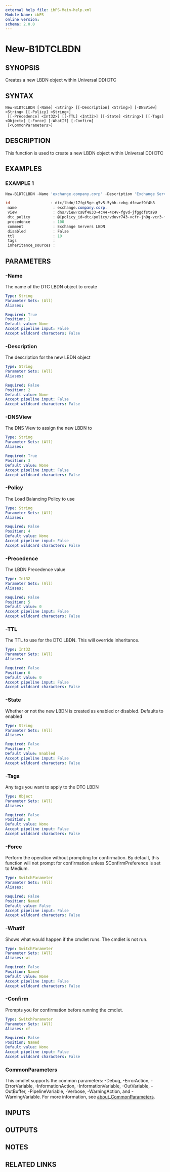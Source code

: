 ```yaml
---
external help file: ibPS-Main-help.xml
Module Name: ibPS
online version:
schema: 2.0.0
---
```


# New-B1DTCLBDN

## SYNOPSIS
Creates a new LBDN object within Universal DDI DTC

## SYNTAX

```
New-B1DTCLBDN [-Name] <String> [[-Description] <String>] [-DNSView] <String> [[-Policy] <String>]
 [[-Precedence] <Int32>] [[-TTL] <Int32>] [[-State] <String>] [[-Tags] <Object>] [-Force] [-WhatIf] [-Confirm]
 [<CommonParameters>]
```

## DESCRIPTION
This function is used to create a new LBDN object within Universal DDI DTC

## EXAMPLES

### EXAMPLE 1
```powershell
New-B1DTCLBDN -Name 'exchange.company.corp' -Description 'Exchange Servers LBDN' -DNSView 'Corporate' -Policy Exchange-Policy -Precedence 100 -TTL 10

id                  : dtc/lbdn/17fgt5ge-g5v5-5yhh-cvbg-dfcwef9f4h8
 name                : exchange.company.corp.
 view                : dns/view/cs8f4833-4c44-4c4v-fgvd-jfggdfsta90
 dtc_policy          : @{policy_id=dtc/policy/vduvr743-vcfr-jh9g-vcr3-fdbsv7bcd7; name=Exchange-Policy}
 precedence          : 100
 comment             : Exchange Servers LBDN
 disabled            : False
 ttl                 : 10
 tags                :
 inheritance_sources :
```

## PARAMETERS

### -Name
The name of the DTC LBDN object to create

```yaml
Type: String
Parameter Sets: (All)
Aliases:

Required: True
Position: 1
Default value: None
Accept pipeline input: False
Accept wildcard characters: False
```

### -Description
The description for the new LBDN object

```yaml
Type: String
Parameter Sets: (All)
Aliases:

Required: False
Position: 2
Default value: None
Accept pipeline input: False
Accept wildcard characters: False
```

### -DNSView
The DNS View to assign the new LBDN to

```yaml
Type: String
Parameter Sets: (All)
Aliases:

Required: True
Position: 3
Default value: None
Accept pipeline input: False
Accept wildcard characters: False
```

### -Policy
The Load Balancing Policy to use

```yaml
Type: String
Parameter Sets: (All)
Aliases:

Required: False
Position: 4
Default value: None
Accept pipeline input: False
Accept wildcard characters: False
```

### -Precedence
The LBDN Precedence value

```yaml
Type: Int32
Parameter Sets: (All)
Aliases:

Required: False
Position: 5
Default value: 0
Accept pipeline input: False
Accept wildcard characters: False
```

### -TTL
The TTL to use for the DTC LBDN.
This will override inheritance.

```yaml
Type: Int32
Parameter Sets: (All)
Aliases:

Required: False
Position: 6
Default value: 0
Accept pipeline input: False
Accept wildcard characters: False
```

### -State
Whether or not the new LBDN is created as enabled or disabled.
Defaults to enabled

```yaml
Type: String
Parameter Sets: (All)
Aliases:

Required: False
Position: 7
Default value: Enabled
Accept pipeline input: False
Accept wildcard characters: False
```

### -Tags
Any tags you want to apply to the DTC LBDN

```yaml
Type: Object
Parameter Sets: (All)
Aliases:

Required: False
Position: 8
Default value: None
Accept pipeline input: False
Accept wildcard characters: False
```

### -Force
Perform the operation without prompting for confirmation.
By default, this function will not prompt for confirmation unless $ConfirmPreference is set to Medium.

```yaml
Type: SwitchParameter
Parameter Sets: (All)
Aliases:

Required: False
Position: Named
Default value: False
Accept pipeline input: False
Accept wildcard characters: False
```

### -WhatIf
Shows what would happen if the cmdlet runs.
The cmdlet is not run.

```yaml
Type: SwitchParameter
Parameter Sets: (All)
Aliases: wi

Required: False
Position: Named
Default value: None
Accept pipeline input: False
Accept wildcard characters: False
```

### -Confirm
Prompts you for confirmation before running the cmdlet.

```yaml
Type: SwitchParameter
Parameter Sets: (All)
Aliases: cf

Required: False
Position: Named
Default value: None
Accept pipeline input: False
Accept wildcard characters: False
```

### CommonParameters
This cmdlet supports the common parameters: -Debug, -ErrorAction, -ErrorVariable, -InformationAction, -InformationVariable, -OutVariable, -OutBuffer, -PipelineVariable, -Verbose, -WarningAction, and -WarningVariable. For more information, see [about_CommonParameters](http://go.microsoft.com/fwlink/?LinkID=113216).

## INPUTS

## OUTPUTS

## NOTES

## RELATED LINKS
